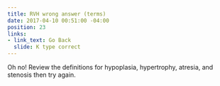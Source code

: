 ```yaml
---
title: RVH wrong answer (terms)
date: 2017-04-10 00:51:00 -04:00
position: 23
links:
- link_text: Go Back
  slide: K type correct
---
```


Oh no! Review the definitions for hypoplasia, hypertrophy, atresia, and stenosis then try again.